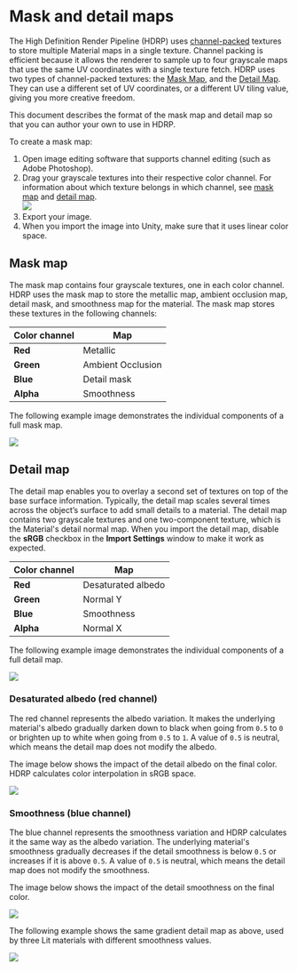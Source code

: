 # Mask and detail maps

The High Definition Render Pipeline (HDRP) uses [channel-packed](Glossary.md#ChannelPacking) textures to store multiple Material maps in a single texture. Channel packing is efficient because it allows the renderer to sample up to four grayscale maps that use the same UV coordinates with a single texture fetch. HDRP uses two types of channel-packed textures: the [Mask Map](#MaskMap), and the [Detail Map](#DetailMap). They can use a different set of UV coordinates, or a different UV tiling value, giving you more creative freedom.

This document describes the format of the mask map and detail map so that you can author your own to use in HDRP.

To create a mask map:

1. Open image editing software that supports channel editing (such as Adobe Photoshop).
2. Drag your grayscale textures into their respective color channel. For information about which texture belongs in which channel, see [mask map](#MaskMap) and [detail map](#DetailMap).<br />![](Images/MaskMapAndDetailMap1.png)
3. Export your image.
4. When you import the image into Unity, make sure that it uses linear color space.

<a name="MaskMap"></a>

## Mask map

The mask map contains four grayscale textures, one in each color channel. HDRP uses the mask map to store the metallic map, ambient occlusion map, detail mask, and smoothness map for the material. The mask map stores these textures in the following channels:

| **Color channel** | **Map**     |
| ----------------- | ----------- |
| **Red**           | Metallic    |
| **Green**         | Ambient Occlusion|
| **Blue**          | Detail mask |
| **Alpha**         | Smoothness  |

The following example image demonstrates the individual components of a full mask map.

![](Images/MaskMapAndDetailMap2.png)

<a name="DetailMap"></a>

## Detail map

The detail map enables you to overlay a second set of textures on top of the base surface information. Typically, the detail map scales several times across the object’s surface to add small details to a material. The detail map contains two grayscale textures and one two-component texture, which is the Material's detail normal map. When you import the detail map, disable the **sRGB** checkbox in the **Import Settings** window to make it work as expected.

| **Color channel** | **Map**            |
| ----------------- | ------------------ |
| **Red**           | Desaturated albedo |
| **Green**         | Normal Y           |
| **Blue**          | Smoothness         |
| **Alpha**         | Normal X           |

The following example image demonstrates the individual components of a full detail map.

![](Images/MaskMapAndDetailMap3.png)

### Desaturated albedo (red channel)

The red channel represents the albedo variation. It makes the underlying material's albedo gradually darken down to black when going from `0.5` to `0` or brighten up to white when going from `0.5` to `1`. A value of `0.5` is neutral, which means the detail map does not modify the albedo.

The image below shows the impact of the detail albedo on the final color. HDRP calculates color interpolation in sRGB space.

![](Images/DetailMap-red.png)

### Smoothness (blue channel)

The blue channel represents the smoothness variation and HDRP calculates it the same way as the albedo variation. The underlying material's smoothness gradually decreases if the detail smoothness is below `0.5` or increases if it is above `0.5`. A value of `0.5` is neutral, which means the detail map does not modify the smoothness.

The image below shows the impact of the detail smoothness on the final color.

![](Images/DetailMap-blue.png)

The following example shows the same gradient detail map as above, used by three Lit materials with different smoothness values.

![](Images/DetailMap-smoothness.png)
